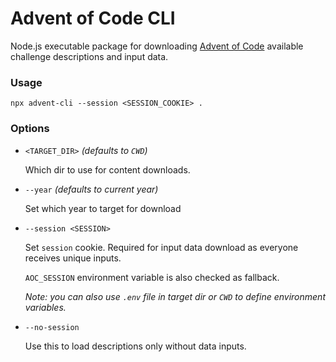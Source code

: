 # Advent of Code CLI

Node.js executable package for downloading [Advent of Code](https://adventofcode.com/) 
available challenge descriptions and input data.

### Usage

```shell
npx advent-cli --session <SESSION_COOKIE> .
```


### Options

- `<TARGET_DIR>` *(defaults to `CWD`)*

  Which dir to use for content downloads.

- `--year` *(defaults to current year)*
  
  Set which year to target for download

- `--session <SESSION>`
  
  Set `session` cookie. Required for input data download as everyone receives unique inputs.
  
  `AOC_SESSION` environment variable is also checked as fallback.

  *Note: you can also use `.env` file in target dir or `CWD` to define environment variables.*

- `--no-session`
  
  Use this to load descriptions only without data inputs.


